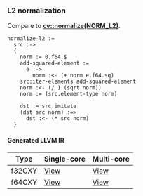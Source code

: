 ### L2 normalization
Compare to **[cv::normalize(NORM_L2)](http://docs.opencv.org/modules/core/doc/operations_on_arrays.html#normalize)**.

    normalize-l2 :=
      src :->
      {
        norm := 0.f64.$
        add-squared-element :=
          e :->
            norm :<- (+ norm e.f64.sq)
        src:iter-elements add-squared-element
        norm :<- (/ 1 (sqrt norm))
        norm := (src.element-type norm)

        dst := src.imitate
        (dst src norm) :=>
          dst :<- (* src norm)
      }

#### Generated LLVM IR
| Type    | Single-core | Multi-core |
|---------|-------------|------------|
| f32CXY  | [View](https://raw.githubusercontent.com/biometrics/likely/gh-pages/ir/benchmarks/normalize_l2_f32CXY_f32CXY.ll) | [View](https://raw.githubusercontent.com/biometrics/likely/gh-pages/ir/benchmarks/normalize_l2_f32CXY_f32CXY_m.ll) |
| f64CXY  | [View](https://raw.githubusercontent.com/biometrics/likely/gh-pages/ir/benchmarks/normalize_l2_f64CXY_f64CXY.ll) | [View](https://raw.githubusercontent.com/biometrics/likely/gh-pages/ir/benchmarks/normalize_l2_f64CXY_f64CXY_m.ll) |
